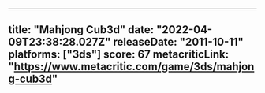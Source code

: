 
---
title: "Mahjong Cub3d"
date: "2022-04-09T23:38:28.027Z"
releaseDate: "2011-10-11"
platforms: ["3ds"]
score: 67
metacriticLink: "https://www.metacritic.com/game/3ds/mahjong-cub3d"
---
